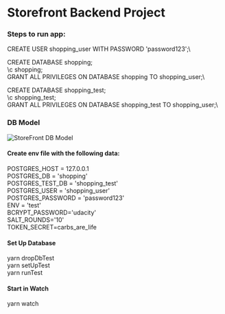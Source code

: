 # Storefront Backend Project

### Steps to run app:

CREATE USER shopping_user WITH PASSWORD 'password123';\

CREATE DATABASE shopping;\
\c shopping;\
GRANT ALL PRIVILEGES ON DATABASE shopping TO shopping_user;\

CREATE DATABASE shopping_test;\
\c shopping_test;\
GRANT ALL PRIVILEGES ON DATABASE shopping_test TO shopping_user;\

### DB Model

![StoreFront DB Model](https://user-images.githubusercontent.com/14042720/132398146-549e3942-194a-455c-b625-99254e5b2c4e.png)

#### Create env file with the following data:

POSTGRES_HOST = 127.0.0.1\
POSTGRES_DB = 'shopping'\
POSTGRES_TEST_DB = 'shopping_test'\
POSTGRES_USER = 'shopping_user'\
POSTGRES_PASSWORD = 'password123'\
ENV = 'test'\
BCRYPT_PASSWORD='udacity'\
SALT_ROUNDS='10'\
TOKEN_SECRET=carbs_are_life

#### Set Up Database

yarn dropDbTest\
yarn setUpTest\
yarn runTest

#### Start in Watch

yarn watch

